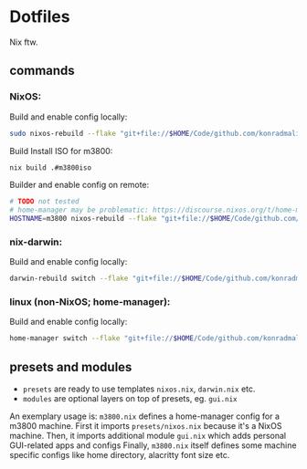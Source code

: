 # Dotfiles

Nix ftw.

## commands

### NixOS:

Build and enable config locally:

```bash
sudo nixos-rebuild --flake "git+file://$HOME/Code/github.com/konradmalik/dotfiles#$(hostname)" switch
```

Build Install ISO for m3800:

```bash
nix build .#m3800iso
```

Builder and enable config on remote:

```bash
# TODO not tested
# home-manager may be problematic: https://discourse.nixos.org/t/home-manager-flake-not-respecting-build-host-during-nixos-rebuild/16787
HOSTNAME=m3800 nixos-rebuild --flake "git+file://$HOME/Code/github.com/konradmalik/dotfiles#$HOSTNAME" --target-host $HOSTNAME --build-host $HOSTNAME --use-remote-sudo switch
```

### nix-darwin:

Build and enable config locally:

```bash
darwin-rebuild switch --flake "git+file://$HOME/Code/github.com/konradmalik/dotfiles#$(hostname)"
```

### linux (non-NixOS; home-manager):

Build and enable config locally:

```bash
home-manager switch --flake "git+file://$HOME/Code/github.com/konradmalik/dotfiles#$(whoami)@$(hostname)"
```

## presets and modules

- `presets` are ready to use templates `nixos.nix`, `darwin.nix` etc.
- `modules` are optional layers on top of presets, eg. `gui.nix`

An exemplary usage is:
`m3800.nix` defines a home-manager config for a m3800 machine.
First it imports `presets/nixos.nix` because it's a NixOS machine.
Then, it imports additional module `gui.nix` which adds personal GUI-related apps and configs
Finally, `m3800.nix` itself defines some machine specific configs like home directory, alacritty font size etc.
